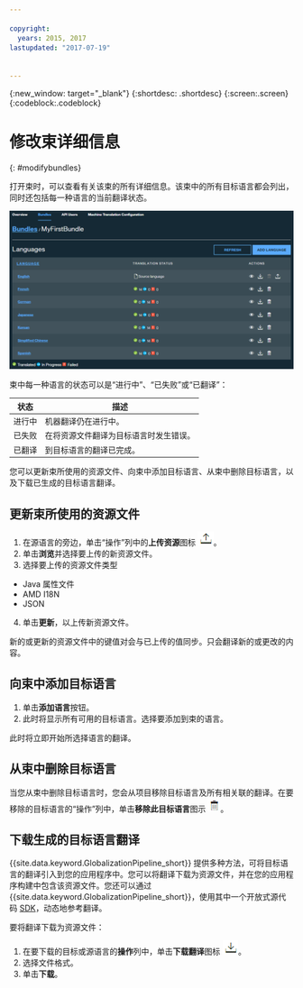 ```yaml
---

copyright:
  years: 2015, 2017
lastupdated: "2017-07-19"


---
```


{:new_window: target="_blank"}
{:shortdesc: .shortdesc}
{:screen:.screen}
{:codeblock:.codeblock}

# 修改束详细信息
{: #modifybundles}

打开束时，可以查看有关该束的所有详细信息。该束中的所有目标语言都会列出，同时还包括每一种语言的当前翻译状态。

![束详细信息页面显示束及其翻译的相关信息。](images/bundleDetails.png)

束中每一种语言的状态可以是“进行中”、“已失败”或“已翻译”：

| 状态| 描述|
|--------|-------------|
| 进行中| 机器翻译仍在进行中。|
| 已失败| 在将资源文件翻译为目标语言时发生错误。|
| 已翻译| 到目标语言的翻译已完成。|

您可以更新束所使用的资源文件、向束中添加目标语言、从束中删除目标语言，以及下载已生成的目标语言翻译。

## 更新束所使用的资源文件

1. 在源语言的旁边，单击“操作”列中的**上传资源**图标 ![选择此图标以上传新资源文件](images/uploadIcon.png)。
2. 单击**浏览**并选择要上传的新资源文件。
3. 选择要上传的资源文件类型
 * Java 属性文件
 * AMD I18N
 * JSON
4. 单击**更新**，以上传新资源文件。

新的或更新的资源文件中的键值对会与已上传的值同步。只会翻译新的或更改的内容。

## 向束中添加目标语言

1. 单击**添加语言**按钮。
2. 此时将显示所有可用的目标语言。选择要添加到束的语言。

此时将立即开始所选择语言的翻译。

## 从束中删除目标语言

当您从束中删除目标语言时，您会从项目移除目标语言及所有相关联的翻译。在要移除的目标语言的“操作”列中，单击**移除此目标语言**图示 ![选择“移除此目标语言”废纸箱图标](images/trashIcon.png)。

## 下载生成的目标语言翻译

{{site.data.keyword.GlobalizationPipeline_short}} 提供多种方法，可将目标语言的翻译引入到您的应用程序中。您可以将翻译下载为资源文件，并在您的应用程序构建中包含该资源文件。您还可以通过 {{site.data.keyword.GlobalizationPipeline_short}}，使用其中一个开放式源代码 [SDK](https://github.com/IBM-Bluemix/gp-common)，动态地参考翻译。 

<!-- For information on {{site.data.keyword.GlobalizationPipeline_full}} SDKs, see <link>. -->

要将翻译下载为资源文件： 

1. 在要下载的目标或源语言的**操作**列中，单击**下载翻译**图标 ![选择下载图标以下载目标语言的源键或翻译](images/downloadIcon.png)。
2. 选择文件格式。
3. 单击**下载**。
